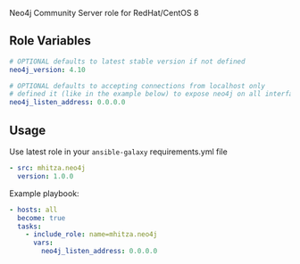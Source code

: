 Neo4j Community Server role for RedHat/CentOS 8

## Role Variables

```yaml
# OPTIONAL defaults to latest stable version if not defined
neo4j_version: 4.10

# OPTIONAL defaults to accepting connections from localhost only
# defined it (like in the example below) to expose neo4j on all interfaces
neo4j_listen_address: 0.0.0.0
```

## Usage

Use latest role in your `ansible-galaxy` requirements.yml file

```yaml
- src: mhitza.neo4j
  version: 1.0.0
```

Example playbook:

```yaml
- hosts: all
  become: true
  tasks:
    - include_role: name=mhitza.neo4j
      vars:
        neo4j_listen_address: 0.0.0.0
```
